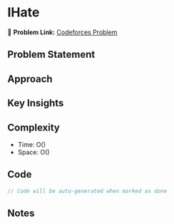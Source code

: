 # IHate

🔗 **Problem Link:** [Codeforces Problem](https://codeforces.com/problemset/problem/1526/B)

## Problem Statement
<!-- Describe the problem here -->

## Approach
<!-- Explain your approach -->

## Key Insights
<!-- List key insights and tricks -->

## Complexity
- Time: O()
- Space: O()

## Code
```cpp
// Code will be auto-generated when marked as done
```

## Notes
<!-- Any additional notes -->

